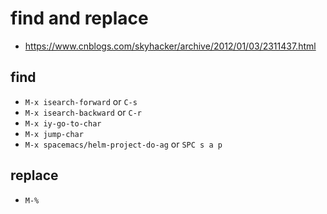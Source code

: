 
# find and replace

- https://www.cnblogs.com/skyhacker/archive/2012/01/03/2311437.html

## find

- `M-x isearch-forward` or `C-s`
- `M-x isearch-backward` or `C-r`
- `M-x iy-go-to-char`
- `M-x jump-char`
- `M-x spacemacs/helm-project-do-ag` or `SPC s a p`

## replace

- `M-%`
